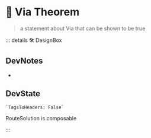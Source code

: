 
# 🔻 <via>Via Theorem</via>

> a statement about Via that can be shown to be true

::: details 🛠 <dev>DesignBox</dev>

## DevNotes

-

## DevState

```py
`TagsToHeaders: False`
```

RouteSolution is composable

:::
